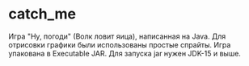 # catch_me
Игра "Ну, погоди" (Волк ловит яица), написанная на Java.
Для отрисовки графики были использованы простые спрайты.
Игра упакована в Executable JAR.
Для запуска jar нужен JDK-15 и выше.
